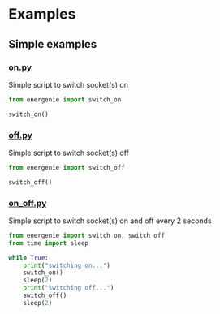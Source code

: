 # Examples

## Simple examples

### [on.py](simple/on.py)

Simple script to switch socket(s) on

```python
from energenie import switch_on

switch_on()
```

### [off.py](simple/off.py)

Simple script to switch socket(s) off

```python
from energenie import switch_off

switch_off()
```

### [on_off.py](simple/on_off.py)

Simple script to switch socket(s) on and off every 2 seconds

```python
from energenie import switch_on, switch_off
from time import sleep

while True:
    print("switching on...")
    switch_on()
    sleep(2)
    print("switching off...")
    switch_off()
    sleep(2)
```


